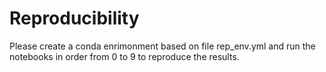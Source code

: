 # Reproducibility

Please create a conda enrimonment based on file rep_env.yml and run the notebooks in order from 0 to 9 to reproduce the results.
